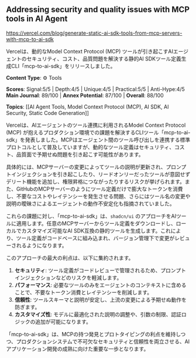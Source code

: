 ## Addressing security and quality issues with MCP tools in AI Agent

https://vercel.com/blog/generate-static-ai-sdk-tools-from-mcp-servers-with-mcp-to-ai-sdk

Vercelは、動的なModel Context Protocol (MCP) ツールが引き起こすAIエージェントのセキュリティ、コスト、品質問題を解決する静的AI SDKツール定義生成CLI「mcp-to-ai-sdk」をリリースしました。

**Content Type**: ⚙️ Tools

**Scores**: Signal:5/5 | Depth:4/5 | Unique:4/5 | Practical:5/5 | Anti-Hype:4/5
**Main Journal**: 89/100 | **Annex Potential**: 87/100 | **Overall**: 88/100

**Topics**: [[AI Agent Tools, Model Context Protocol (MCP), AI SDK, AI Security, Static Code Generation]]

Vercelは、AIエージェントのツール連携に利用されるModel Context Protocol (MCP) が抱えるプロダクション環境での課題を解決するCLIツール「mcp-to-ai-sdk」を発表しました。MCPはエージェント間のツール呼び出しを連携する標準プロトコルとして普及していますが、動的なツール定義はセキュリティ、コスト、品質面で予期せぬ問題を引き起こす可能性があります。

具体的には、MCPサーバーの変更によってツールの説明が更新され、プロンプトインジェクションを引き起こしたり、リードオンリーだったツールが意図せずデリート機能を追加し、権限昇格につながったりするリスクが挙げられます。また、GitHubのMCPサーバーのようにツール定義だけで膨大なトークンを消費し、不要なコストやレイテンシーを発生させる問題、さらにはツール名の変更や説明の曖昧さによるエージェントの動作不安定化も指摘されていました。

これらの課題に対し、「mcp-to-ai-sdk」は、`shadcn/ui` のアプローチをAIツールに適用します。任意のMCPサーバーからツール定義をダウンロードし、ローカルでカスタマイズ可能なAI SDK互換の静的ツールを生成します。これにより、ツール定義がコードベースに組み込まれ、バージョン管理下で変更がレビューされるようになります。

このアプローチの最大の利点は、以下に集約されます。
1.  **セキュリティ**: ツール定義がコードレビューで管理されるため、プロンプトインジェクションなどのリスクを軽減します。
2.  **パフォーマンス**: 必要なツールのみをエージェントのコンテキストに含めることで、不要なトークン消費とレイテンシーを削減します。
3.  **信頼性**: ツールスキーマと説明が安定し、上流の変更による予期せぬ動作を防ぎます。
4.  **カスタマイズ性**: モデルに最適化された説明の調整や、引数の制限、認証ロジックの追加が可能になります。

「mcp-to-ai-sdk」は、MCPの持つ発見とプロトタイピングの利点を維持しつつ、プロダクションシステムで不可欠なセキュリティと信頼性を両立させる、AIアプリケーション開発の成熟に向けた重要な一歩となります。